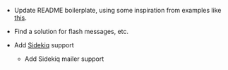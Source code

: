 - Update README boilerplate, using some inspiration from examples like
  [this][1].

- Find a solution for flash messages, etc.

- Add [Sidekiq][2] support

  - Add Sidekiq mailer support

[1]: https://github.com/lab2023/rails-template/edit/develop/files/README.md
[2]: http://mperham.github.io/sidekiq/

